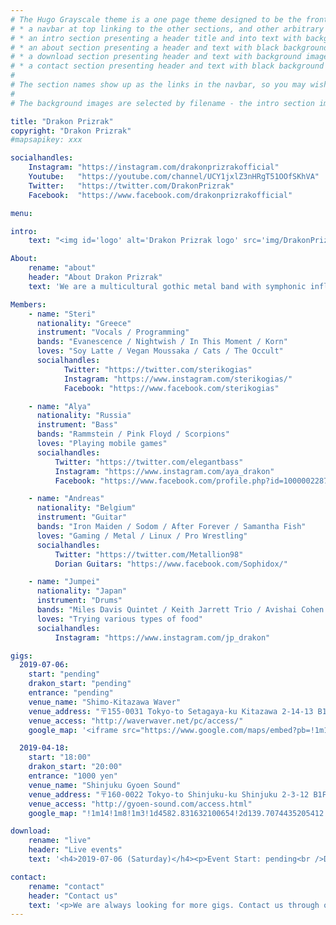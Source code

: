 ```yaml
---
# The Hugo Grayscale theme is a one page theme designed to be the front page to your site.  Its content is populated via the front-matter in content/_index.md.  The page consists of, in order:
# * a navbar at top linking to the other sections, and other arbitrary links
# * an intro section presenting a header title and into text with background image
# * an about section presenting a header and text with black background
# * a download section presenting header and text with background image
# * a contact section presenting header and text with black background
#
# The section names show up as the links in the navbar, so you may wish to rename them if, for example, you're not using it for the purpose suggested by the default section name.
#
# The background images are selected by filename - the intro section image must be named "intro-bg.jpg" and placed in the "static/img/" directory for your site.  Similarly, the downloads section image must be named "downloads-bg.jpg" and placed in the "static/img/" directory for your site.  See the default images in the theme's static directory for file size reference.

title: "Drakon Prizrak"
copyright: "Drakon Prizrak"
#mapsapikey: xxx

socialhandles:
    Instagram: "https://instagram.com/drakonprizrakofficial"
    Youtube:   "https://youtube.com/channel/UCY1jxlZ3nHRgT51OOfSKhVA"
    Twitter:   "https://twitter.com/DrakonPrizrak"
    Facebook:  "https://www.facebook.com/drakonprizrakofficial"

menu:

intro:
    text: "<img id='logo' alt='Drakon Prizrak logo' src='img/DrakonPrizrak_White.svg' />"

About:
    rename: "about"
    header: "About Drakon Prizrak"
    text: 'We are a multicultural gothic metal band with symphonic influences from Tokyo.<br />All of our members have different nationalities.'

Members:
    - name: "Steri"
      nationality: "Greece"
      instrument: "Vocals / Programming"
      bands: "Evanescence / Nightwish / In This Moment / Korn"
      loves: "Soy Latte / Vegan Moussaka / Cats / The Occult"
      socialhandles:
            Twitter: "https://twitter.com/sterikogias"
            Instagram: "https://www.instagram.com/sterikogias/"
            Facebook: "https://www.facebook.com/sterikogias"

    - name: "Alya"
      nationality: "Russia"
      instrument: "Bass"
      bands: "Rammstein / Pink Floyd / Scorpions"
      loves: "Playing mobile games"
      socialhandles:
          Twitter: "https://twitter.com/elegantbass"
          Instagram: "https://www.instagram.com/aya_drakon"
          Facebook: "https://www.facebook.com/profile.php?id=100000228759105"

    - name: "Andreas"
      nationality: "Belgium"
      instrument: "Guitar"
      bands: "Iron Maiden / Sodom / After Forever / Samantha Fish"
      loves: "Gaming / Metal / Linux / Pro Wrestling"
      socialhandles:
          Twitter: "https://twitter.com/Metallion98"
          Dorian Guitars: "https://www.facebook.com/Sophidox/"

    - name: "Jumpei"
      nationality: "Japan"
      instrument: "Drums"
      bands: "Miles Davis Quintet / Keith Jarrett Trio / Avishai Cohen Trio"
      loves: "Trying various types of food"
      socialhandles:
          Instagram: "https://www.instagram.com/jp_drakon"

gigs:
  2019-07-06:
    start: "pending"
    drakon_start: "pending"
    entrance: "pending"
    venue_name: "Shimo-Kitazawa Waver"
    venue_address: "〒155-0031 Tokyo-to Setagaya-ku Kitazawa 2-14-13 B1F"
    venue_access: "http://waverwaver.net/pc/access/"
    google_map: '<iframe src="https://www.google.com/maps/embed?pb=!1m18!1m12!1m3!1d1362.9408142184493!2d139.66624681586987!3d35.66129378509946!2m3!1f0!2f0!3f0!3m2!1i1024!2i768!4f13.1!3m3!1m2!1s0x6018ee0fc1cbb5ef%3A0xb97bfa62349bbb69!2sWAVER!5e0!3m2!1sen!2sjp!4v1557485744207!5m2!1sen!2sjp" width="85%" height="450" frameborder="0" style="border:0" allowfullscreen></iframe>'

  2019-04-18:
    start: "18:00"
    drakon_start: "20:00"
    entrance: "1000 yen"
    venue_name: "Shinjuku Gyoen Sound"
    venue_address: "〒160-0022 Tokyo-to Shinjuku-ku Shinjuku 2-3-12 B1F"
    venue_access: "http://gyoen-sound.com/access.html"
    google_map: "!1m14!1m8!1m3!1d4582.831632100654!2d139.7074435205412!3d35.68804824942547!3m2!1i1024!2i768!4f13.1!3m3!1m2!1s0x60188cc33dd89ead%3A0x3bdd383c615345d8!2z44CSMTYwLTAwMjIg5p2x5Lqs6YO95paw5a6_5Yy65paw5a6_77yS5LiB55uu77yT4oiS77yR77yS!5e0!3m2!1sja!2sjp!4v1557410464030!5m2!1sja!2sjp"

download:
    rename: "live"
    header: "Live events"
    text: '<h4>2019-07-06 (Saturday)</h4><p>Event Start: pending<br />Drakon Prizrak Start: pending<br />Entrance: pending<br /><h5>Shimo-Kitazawa Waver</h5>〒155-0031 Tokyo-to Setagaya-ku Kitazawa 2-14-13 B1F</p><p><a href="http://waverwaver.net/pc/access/" target="_blank">Access</a></p><iframe src="https://www.google.com/maps/embed?pb=!1m14!1m8!1m3!1d1620.841521430485!2d139.667948!3d35.66018!3m2!1i1024!2i768!4f13.1!3m3!1m2!1s0x0%3A0xb97bfa62349bbb69!2sWAVER!5e0!3m2!1sen!2sjp!4v1556110991951!5m2!1sen!2sjp" width="85%" height="450" frameborder="0" style="border:0" allowfullscreen></iframe></p><h3>Past live events</h3><h4>2019-04-18 (Thursday)</h4><p>Tsuji-san 40th guitar anniversary live event<br /><a href="http://gyoen-sound.com" target="_blank">Shinjuku Gyouen Sound</a><br />〒160-0022 Tokyo-to Shinjuku-ku Shinjuku 2-3-12 B1F</p>'

contact:
    rename: "contact"
    header: "Contact us"
    text: '<p>We are always looking for more gigs. Contact us through our social media or e-mail.</p><p><a href="mailto:contact@drakon-prizrak.com">contact@drakon-prizrak.com</p>'
---
```

